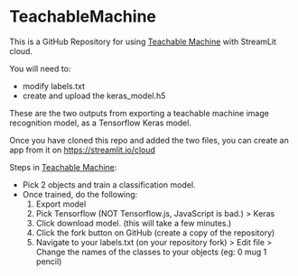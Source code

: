 # TeachableMachine

This is a GitHub Repository for using [Teachable Machine](https://teachablemachine.withgoogle.com/train) with StreamLit cloud. 

You will need to: 
* modify labels.txt 
* create and upload the keras_model.h5 

These are the two outputs from exporting a teachable machine image recognition model, as a Tensorflow Keras model. 

Once you have cloned this repo and added the two files, you can create an app from it on https://streamlit.io/cloud

Steps in [Teachable Machine](https://teachablemachine.withgoogle.com/train):
* Pick 2 objects and train a classification model.
* Once trained, do the following:
  1. Export model
  2. Pick Tensorflow (NOT Tensorflow.js, JavaScript is bad.) > Keras
  3. Click download model. (this will take a few minutes.)
  4. Click the fork button on GitHub (create a copy of the repository)
  5. Navigate to your labels.txt (on your repository fork) > Edit file > Change the names of the classes to your objects (eg: 0 mug 1 pencil)
